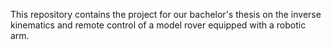 This repository contains the project for our bachelor's thesis on the inverse kinematics and remote control of a model rover equipped with a robotic arm.
